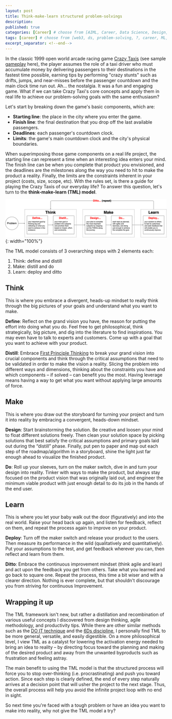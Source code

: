 ```yaml
---
layout: post
title: Think-make-learn structured problem-solvings
description: 
published: true
categories: [Career] # choose from [AIML, Career, Data Science, Design, Diagrams, Guides, Product, Research, Web3]
tags: [career] # choose from [web3, ds, problem-solving, ?, career, ML, data science, thoughts, trends, products, Misc]
excerpt_separator: <!--end-->
---
```


In the classic 1999 open world arcade racing game [Crazy Taxis](https://en.wikipedia.org/wiki/Crazy_Taxi) (see sample [gameplay](https://youtu.be/qjIGkv0_dEM?t=164) here), the player assumes the role of a taxi driver who must accumulate money by delivering passengers to their destinations in the fastest time possible, earning tips by performing "crazy stunts" such as drifts, jumps, and near-misses before the passenger countdown and the main clock time run out. Ah… the nostalgia. It was a fun and engaging game. What if we can take Crazy Taxi's core concepts and apply them in real life to achieve our problem-solving goals with the same enthusiasm? <!--end-->

Let's start by breaking down the game's basic components, which are: 

* **Starting line**: the place in the city where you enter the game.
* **Finish line**: the final destination that you drop off the last available passengers.
* **Deadlines**: each passenger's countdown clock.
* **Limits**: the game's main countdown clock and the city's physical boundaries.

When superimposing those game components on a real life project, the starting line can represent a time when an interesting idea enters your mind. The finish line can be when you complete that product you envisioned, and the deadlines are the milestones along the way you need to hit to make the product a reality. Finally, the limits are the constraints inherent in your project (costs, size, scope, etc). With the rules set, is there a guide for playing the Crazy Taxis of our everyday life? To answer this question, let's turn to the **think-make-learn (TML) model**.

![tml-framework](/static/imgs/tml-framework.png ){: width="100%"}

The TML model consists of 3 overarching steps with 2 elements each:


1. Think: define and distill
2. Make: distill and do
3. Learn: deploy and ditto

## Think

This is where you embrace a divergent, heads-up mindset to really think through the big pictures of your goals and understand what you want to make. 

**Define**: Reflect on the grand vision you have, the reason for putting the effort into doing what you do. Feel free to get philosophical, think strategically, big picture, and dig into the literature to find inspirations. You may even have to talk to experts and customers. Come up with a goal that you want to achieve with your product.  

**Distill**: Embrace [First Principle Thinking](https://modelthinkers.com/mental-model/first-principle-thinking) to break your grand vision into crucial components and think through the critical assumptions that need to be validated in order to make the vision a reality. Slicing the problem into different ways and dimensions, thinking about the constraints you have and which components – if solved – can benefit you the most. Having leverage means having a way to get what you want without applying large amounts of force.


## Make

This is where you draw out the storyboard for turning your project and turn it into reality by embracing a convergent, heads-down mindset.

**Design**: Start brainstorming the solution. Be creative and loosen your mind to float different solutions freely. Then clean your solution space by picking solutions that best satisfy the critical assumptions and primary goals laid out during the “distill” phase. Finally, put pen to paper and map out each step of the roadmap/algorithm in a storyboard, shine the light just far enough ahead to visualize the finished product.

**Do**: Roll up your sleeves, turn on the maker switch, dive in and turn your design into reality. Tinker with ways to make the product, but always stay focused on the product vision that was originally laid out, and engineer the minimum viable product with just enough detail to do its job in the hands of the end user.  


## Learn

This is where you let your baby walk out the door (figuratively) and into the real world. Raise your head back up again, and listen for feedback, reflect on them, and repeat the process again to improve on your product. 

**Deploy**: Turn off the maker switch and release your product to the users. Then measure its performance in the wild (qualitatively and quantitatively). Put your assumptions to the test, and get feedback wherever you can, then reflect and learn from them. 

**Ditto**: Embrace the continuous improvement mindset (think agile and lean) and act upon the feedback you get from others. Take what you learned and go back to square one. Repeat the process, this time a bit wiser and with a clearer direction. Nothing is ever complete, but that shouldn't discourage you from striving for continuous Improvement. 


## Wrapping it up

The TML framework isn't new, but rather a distillation and recombination of various useful concepts I discovered from design thinking, agile methodology, and productivity tips. While there are other similar methods such as the [DO IT technique](https://members.optusnet.com.au/~charles57/Creative/Techniques/do_it.htm) and the [6Ds discipline](https://the6ds.com/what-are-the-6ds/?v=7516fd43adaa), I personally find TML to be more general, versatile, and easily digestible. On a more philosophical level, I view TML as a catalyst for lowering the activation energy needed to bring an idea to reality – by directing focus toward the planning and making of the desired product and away from the unwanted byproducts such as frustration and feeling astray.

The main benefit to using the TML model is that the structured process will force you to stop over-thinking (i.e. procrastinating) and push you toward action. Since each step is clearly defined, the end of every step naturally arrives at a decision point that will usher the project to the next stage. Thus, the overall process will help you avoid the infinite project loop with no end in sight. 

So next time you're faced with a tough problem or have an idea you want to make into reality, why not give the TML model a try?
